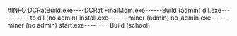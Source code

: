 #INFO
DCRatBuild.exe----DCRat
FinalMom.exe------Build (admin)
dll.exe-----------to dll (no admin)
install.exe-------miner (admin)
no_admin.exe------miner (no admin)
start.exe---------Build (school)

